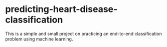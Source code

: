 # predicting-heart-disease-classification
This is a simple and small project on practicing an end-to-end classification problem using machine learning.
